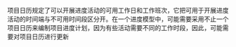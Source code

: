 项目日历规定了可以开展进度活动的可用工作日和工作班次，它把可用于开展进度活动的时间端与不可用时间段区分开。在一个进度模型中，可能需要采用不止一个项目日历来编制项目进度计划，因为有些活动需要不同的工作时段，因此，可能需要对项目日历进行更新